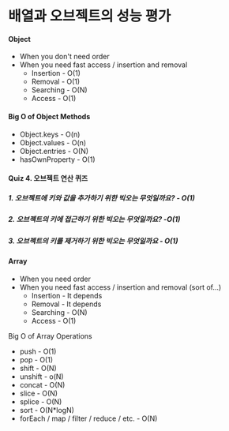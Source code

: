 # 배열과 오브젝트의 성능 평가

#### Object
- When you don't need order
- When you need fast access / insertion and removal
  - Insertion - O(1)
  - Removal - O(1)
  - Searching - O(N)
  - Access - O(1)


#### Big O of Object Methods
- Object.keys - O(n)
- Object.values - O(n)
- Object.entries - O(N)
- hasOwnProperty - O(1)

#### Quiz 4. 오브젝트 연산 퀴즈

##### 1. 오브젝트에 키와 값을 추가하기 위한 빅오는 무엇일까요? - O(1)
##### 2. 오브젝트의 키에 접근하기 위한 빅오는 무엇일까요? -O(1)
##### 3. 오브젝트의 키를 제거하기 위한 빅오는 무엇일까요 - O(1)

#### Array
- When you need order
- When you need fast access / insertion and removal (sort of...)
  - Insertion - It depends
  - Removal - It depends
  - Searching - O(N)
  - Access - O(1)

Big O of Array Operations
- push - O(1)
- pop - O(1)
- shift - O(N)
- unshift - o(N)
- concat - O(N)
- slice - O(N)
- splice - O(N)
- sort - O(N*logN)
- forEach / map / filter / reduce / etc. - O(N)
